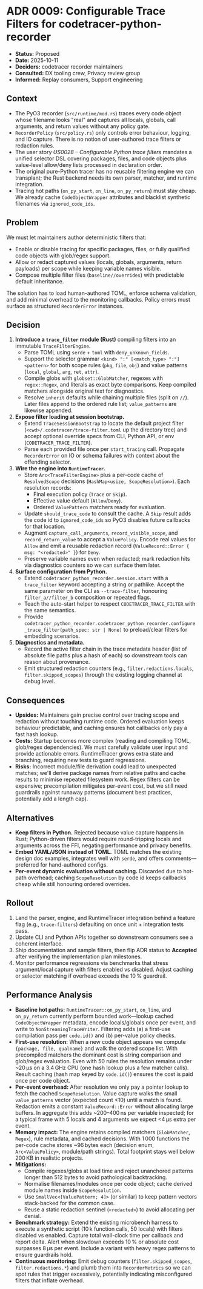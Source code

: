 # ADR 0009: Configurable Trace Filters for codetracer-python-recorder

- **Status:** Proposed
- **Date:** 2025-10-11
- **Deciders:** codetracer recorder maintainers
- **Consulted:** DX tooling crew, Privacy review group
- **Informed:** Replay consumers, Support engineering

## Context
- The PyO3 recorder (`src/runtime/mod.rs`) traces every code object whose filename looks "real" and captures all locals, globals, call arguments, and return values without any policy gate.
- `RecorderPolicy` (`src/policy.rs`) only controls error behaviour, logging, and IO capture. There is no notion of user-authored trace filters or redaction rules.
- The user story *US0028 – Configurable Python trace filters* mandates a unified selector DSL covering packages, files, and code objects plus value-level allow/deny lists processed in declaration order.
- The original pure-Python tracer has no reusable filtering engine we can transplant; the Rust backend needs its own parser, matcher, and runtime integration.
- Tracing hot paths (`on_py_start`, `on_line`, `on_py_return`) must stay cheap. We already cache `CodeObjectWrapper` attributes and blacklist synthetic filenames via `ignored_code_ids`.

## Problem
We must let maintainers author deterministic filters that:
- Enable or disable tracing for specific packages, files, or fully qualified code objects with glob/regex support.
- Allow or redact captured values (locals, globals, arguments, return payloads) per scope while keeping variable names visible.
- Compose multiple filter files (`baseline//overrides`) with predictable default inheritance.

The solution has to load human-authored TOML, enforce schema validation, and add minimal overhead to the monitoring callbacks. Policy errors must surface as structured `RecorderError` instances.

## Decision
1. **Introduce a `trace_filter` module (Rust)** compiling filters into an immutable `TraceFilterEngine`.
   - Parse TOML using `serde` + `toml` with `deny_unknown_fields`.
   - Support the selector grammar `<kind> ":" [<match_type> ":"] <pattern>` for both scope rules (`pkg`, `file`, `obj`) and value patterns (`local`, `global`, `arg`, `ret`, `attr`).
   - Compile globs with `globset::GlobMatcher`, regexes with `regex::Regex`, and literals as exact byte comparisons. Keep compiled matchers alongside original text for diagnostics.
   - Resolve `inherit` defaults while chaining multiple files (split on `//`). Later files append to the ordered rule list; `value_patterns` are likewise appended.
2. **Expose filter loading at session bootstrap.**
   - Extend `TraceSessionBootstrap` to locate the default project filter (`<cwd>/.codetracer/trace-filter.toml` up the directory tree) and accept optional override specs from CLI, Python API, or env (`CODETRACER_TRACE_FILTER`).
   - Parse each provided file once per `start_tracing` call. Propagate `RecorderError` on IO or schema failures with context about the offending selector.
3. **Wire the engine into `RuntimeTracer`.**
   - Store `Arc<TraceFilterEngine>` plus a per-code cache of `ResolvedScope` decisions (`HashMap<usize, ScopeResolution>`). Each resolution records:
     - Final execution policy (`Trace` or `Skip`).
     - Effective value default (`Allow`/`Deny`).
     - Ordered `ValuePattern` matchers ready for evaluation.
   - Update `should_trace_code` to consult the cache. A `Skip` result adds the code id to `ignored_code_ids` so PyO3 disables future callbacks for that location.
   - Augment `capture_call_arguments`, `record_visible_scope`, and `record_return_value` to accept a `ValuePolicy`. Encode real values for `Allow` and emit a reusable redaction record (`ValueRecord::Error { msg: "<redacted>" }`) for `Deny`.
   - Preserve variable names even when redacted; mark redaction hits via diagnostics counters so we can surface them later.
4. **Surface configuration from Python.**
   - Extend `codetracer_python_recorder.session.start` with a `trace_filter` keyword accepting a string or pathlike. Accept the same parameter on the CLI as `--trace-filter`, honouring `filter_a//filter_b` composition or repeated flags.
   - Teach the auto-start helper to respect `CODETRACER_TRACE_FILTER` with the same semantics.
   - Provide `codetracer_python_recorder.codetracer_python_recorder.configure_trace_filter(path_spec: str | None)` to preload/clear filters for embedding scenarios.
5. **Diagnostics and metadata.**
   - Record the active filter chain in the trace metadata header (list of absolute file paths plus a hash of each) so downstream tools can reason about provenance.
   - Emit structured redaction counters (e.g., `filter.redactions.locals`, `filter.skipped_scopes`) through the existing logging channel at debug level.

## Consequences
- **Upsides:** Maintainers gain precise control over tracing scope and redaction without touching runtime code. Ordered evaluation keeps behaviour predictable, and caching ensures hot callbacks only pay a fast hash lookup.
- **Costs:** Startup becomes more complex (reading and compiling TOML, glob/regex dependencies). We must carefully validate user input and provide actionable errors. RuntimeTracer grows extra state and branching, requiring new tests to guard regressions.
- **Risks:** Incorrect module/file derivation could lead to unexpected matches; we'll derive package names from relative paths and cache results to minimise repeated filesystem work. Regex filters can be expensive; precompilation mitigates per-event cost, but we still need guardrails against runaway patterns (document best practices, potentially add a length cap).

## Alternatives
- **Keep filters in Python.** Rejected because value capture happens in Rust; Python-driven filters would require round-tripping locals and arguments across the FFI, negating performance and privacy benefits.
- **Embed YAML/JSON instead of TOML.** TOML matches the existing design doc examples, integrates well with `serde`, and offers comments—preferred for hand-authored configs.
- **Per-event dynamic evaluation without caching.** Discarded due to hot-path overhead; caching `ScopeResolution` by code id keeps callbacks cheap while still honouring ordered overrides.

## Rollout
1. Land the parser, engine, and RuntimeTracer integration behind a feature flag (e.g., `trace-filters`) defaulting on once unit + integration tests pass.
2. Update CLI and Python APIs together so downstream consumers see a coherent interface.
3. Ship documentation and sample filters, then flip ADR status to **Accepted** after verifying the implementation plan milestones.
4. Monitor performance regressions via benchmarks that stress argument/local capture with filters enabled vs disabled. Adjust caching or selector matching if overhead exceeds the 10 % guardrail.

## Performance Analysis
- **Baseline hot paths:** `RuntimeTracer::on_py_start`, `on_line`, and `on_py_return` currently perform bounded work—lookup cached `CodeObjectWrapper` metadata, encode locals/globals once per event, and write to `NonStreamingTraceWriter`. Filtering adds (a) a first-use compilation pass per `code.id()` and (b) per-value policy checks.
- **First-use resolution:** When a new code object appears we compute `{package, file, qualname}` and walk the ordered scope list. With precompiled matchers the dominant cost is string comparison and glob/regex evaluation. Even with 50 rules the resolution remains under ~20 µs on a 3.4 GHz CPU (one hash lookup plus a few matcher calls). Result caching (hash map keyed by `code.id()`) ensures the cost is paid once per code object.
- **Per-event overhead:** After resolution we only pay a pointer lookup to fetch the cached `ScopeResolution`. Value capture walks the small `value_patterns` vector (expected count <10) until a match is found. Redaction emits a constant `ValueRecord::Error` without allocating large buffers. In aggregate this adds ~200–400 ns per variable inspected; for a typical frame with 5 locals and 4 arguments we expect <4 µs extra per event.
- **Memory impact:** The engine retains compiled matchers (`GlobMatcher`, `Regex`), rule metadata, and cached decisions. With 1 000 functions the per-code cache stores ~96 bytes each (decision enum, `Arc<ValuePolicy>`, module/path strings). Total footprint stays well below 200 KB in realistic projects.
- **Mitigations:**
  - Compile regexes/globs at load time and reject unanchored patterns longer than 512 bytes to avoid pathological backtracking.
  - Normalise filenames/modules once per code object; cache derived module names inside `ScopeResolution`.
  - Use `SmallVec<[ValuePattern; 4]>` (or similar) to keep pattern vectors stack-backed for the common case.
  - Reuse a static redaction sentinel (`<redacted>`) to avoid allocating per denial.
- **Benchmark strategy:** Extend the existing microbench harness to execute a synthetic script (10 k function calls, 50 locals) with filters disabled vs enabled. Capture total wall-clock time per callback and report delta. Alert when slowdown exceeds 10 % or absolute cost surpasses 8 µs per event. Include a variant with heavy regex patterns to ensure guardrails hold.
- **Continuous monitoring:** Emit debug counters (`filter.skipped_scopes`, `filter.redactions.*`) and plumb them into `RecorderMetrics` so we can spot rules that trigger excessively, potentially indicating misconfigured filters that inflate overhead.
